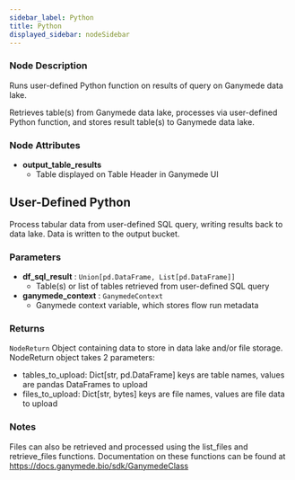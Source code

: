 ```yaml
---
sidebar_label: Python
title: Python
displayed_sidebar: nodeSidebar
---
```


### Node Description

Runs user-defined Python function on results of query on Ganymede data lake.

Retrieves table(s) from Ganymede data lake, processes via user-defined Python function,
and stores result table(s) to Ganymede data lake.

### Node Attributes

- **output_table_results**
  - Table displayed on Table Header in Ganymede UI

## User-Defined Python

Process tabular data from user-defined SQL query, writing results back to data lake.  Data
is written to the output bucket.

### Parameters

- **df_sql_result** : `Union[pd.DataFrame, List[pd.DataFrame]]`
    - Table(s) or list of tables retrieved from user-defined SQL query
- **ganymede_context** : `GanymedeContext`
    - Ganymede context variable, which stores flow run metadata

### Returns

`NodeReturn`
  Object containing data to store in data lake and/or file storage.  NodeReturn object takes
  2 parameters:
  - tables_to_upload: Dict[str, pd.DataFrame]
    keys are table names, values are pandas DataFrames to upload
  - files_to_upload: Dict[str, bytes]
    keys are file names, values are file data to upload

### Notes

Files can also be retrieved and processed using the list_files and retrieve_files functions.
Documentation on these functions can be found at https://docs.ganymede.bio/sdk/GanymedeClass